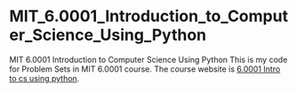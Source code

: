 # MIT_6.0001_Introduction_to_Computer_Science_Using_Python
MIT 6.0001 Introduction to Computer Science Using Python
This is my code for Problem Sets in MIT 6.0001 course. The course website is [6.0001 Intro to cs using python]( https://ocw.mit.edu/courses/electrical-engineering-and-computer-science/6-0001-introduction-to-computer-science-and-programming-in-python-fall-2016/).
